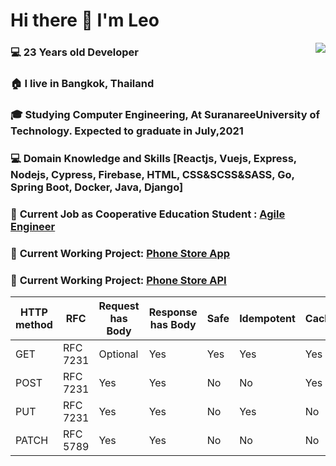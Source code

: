 # Hi there 👋 I'm Leo

<img align="right" src="https://github-readme-stats.vercel.app/api?username=pongsakorn-maker&hide_border=true&hide_rank=true&show_icons=true&title_color=606060&text_color=606060&bg_color=00000000">

### 💻 23 Years old Developer 

### 🏠 I live in Bangkok, Thailand

### 🎓 Studying Computer Engineering, At SuranareeUniversity of Technology. Expected to graduate in July,2021

### 💻 Domain Knowledge and Skills [Reactjs, Vuejs, Express, Nodejs, Cypress, Firebase, HTML, CSS&SCSS&SASS, Go, Spring Boot, Docker, Java, Django]

### 💼 **Current Job as Cooperative Education Student :** [Agile Engineer](https://www.odd-e.com/th/services/)  

### 🚧 **Current Working Project:** [Phone Store App](https://github.com/pongsakorn-maker/phone-store)  
### 🚧 **Current Working Project:** [Phone Store API](https://github.com/pongsakorn-maker/phone-store-api) 

| HTTP method | RFC | Request has Body | Response has Body | Safe | Idempotent | Cacheable |
|---|---|---|---|---|---|---|
| GET | RFC 7231 | Optional | Yes | Yes | Yes | Yes |
| POST | RFC 7231 | Yes | Yes | No | No | Yes |
| PUT | RFC 7231 | Yes | Yes | No | Yes | No |
| PATCH | RFC 5789 | Yes | Yes | No | No | No |
